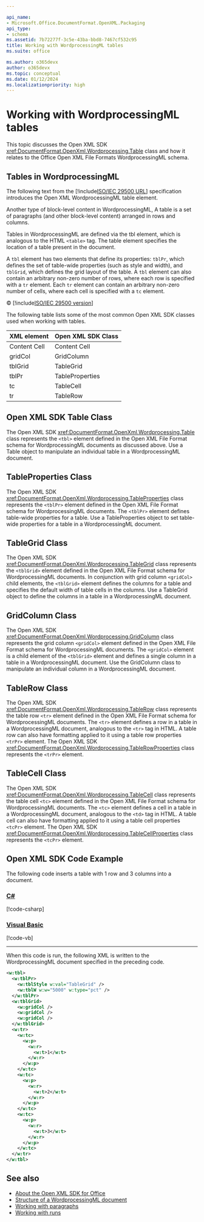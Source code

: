 ```yaml
---

api_name:
- Microsoft.Office.DocumentFormat.OpenXML.Packaging
api_type:
- schema
ms.assetid: 7b72277f-3c5e-43ba-bbd8-7467cf532c95
title: Working with WordprocessingML tables
ms.suite: office

ms.author: o365devx
author: o365devx
ms.topic: conceptual
ms.date: 01/12/2024
ms.localizationpriority: high
---
```

# Working with WordprocessingML tables

This topic discusses the Open XML SDK <xref:DocumentFormat.OpenXml.Wordprocessing.Table> class and how it relates to the Office Open XML File Formats WordprocessingML schema.

## Tables in WordprocessingML

The following text from the [!include[ISO/IEC 29500 URL](../includes/iso-iec-29500-link.md)] specification introduces the Open XML WordprocessingML table element.

Another type of block-level content in WordprocessingML, A table is a set of paragraphs (and other block-level content) arranged in rows and columns.

Tables in WordprocessingML are defined via the tbl element, which is analogous to the HTML `<table>` tag. The table element specifies the location of a table present in the document.

A `tbl` element has two elements that define its properties: `tblPr`, which defines the set of table-wide properties (such as style and width), and `tblGrid`, which defines the grid layout of the table. A `tbl` element can also contain an arbitrary non-zero number of rows, where each row is specified with a `tr` element. Each `tr` element can contain an arbitrary non-zero number of cells, where each cell is specified with a `tc` element.

&copy; [!include[ISO/IEC 29500 version](../includes/iso-iec-29500-version.md)]

The following table lists some of the most common Open XML SDK classes used when working with tables.

| XML element  | Open XML SDK Class |
| ------------- | ------------- |
| Content Cell  | Content Cell  |
|gridCol|GridColumn|
|tblGrid|TableGrid|
|tblPr|TableProperties|
|tc|TableCell|
|tr|TableRow|

## Open XML SDK Table Class

The Open XML SDK <xref:DocumentFormat.OpenXml.Wordprocessing.Table> class represents the `<tbl>` element defined in the Open XML File Format schema for WordprocessingML documents as discussed above. Use a Table object to manipulate an individual table in a WordprocessingML document.

## TableProperties Class

The Open XML SDK <xref:DocumentFormat.OpenXml.Wordprocessing.TableProperties> class represents the `<tblPr>` element defined in the Open XML File Format schema for WordprocessingML documents. The `<tblPr>` element defines table-wide properties for a table. Use a TableProperties object to set table-wide properties for a table in a WordprocessingML document.

## TableGrid Class

The Open XML SDK <xref:DocumentFormat.OpenXml.Wordprocessing.TableGrid> class represents the `<tblGrid>` element defined in the Open XML File Format schema for WordprocessingML documents. In conjunction with grid column `<gridCol>` child elements, the `<tblGrid>` element defines the columns for a table and specifies the default width of table cells in the columns. Use a TableGrid object to define the columns in a table in a WordprocessingML document.

## GridColumn Class

The Open XML SDK <xref:DocumentFormat.OpenXml.Wordprocessing.GridColumn> class represents the grid column `<gridCol>` element defined in the Open XML File Format schema for WordprocessingML documents. The `<gridCol>` element is a child element of the `<tblGrid>` element and defines a single column in a table in a WordprocessingML document. Use the GridColumn class to manipulate an individual column in a WordprocessingML document.

## TableRow Class

The Open XML SDK <xref:DocumentFormat.OpenXml.Wordprocessing.TableRow> class represents the table row `<tr>` element defined in the Open XML File Format schema for WordprocessingML documents. The `<tr>` element defines a row in a table in a WordprocessingML document, analogous to the `<tr>` tag in HTML. A table row can also have formatting applied to it using a table row properties `<trPr>` element. The Open XML SDK <xref:DocumentFormat.OpenXml.Wordprocessing.TableRowProperties> class represents the `<trPr>` element.

## TableCell Class

The Open XML SDK <xref:DocumentFormat.OpenXml.Wordprocessing.TableCell> class represents the table cell `<tc>` element defined in the Open XML File Format schema for WordprocessingML documents. The `<tc>` element defines a cell in a table in a WordprocessingML document, analogous to the `<td>` tag in HTML. A table cell can also have formatting applied to it using a table cell properties `<tcPr>` element. The Open XML SDK <xref:DocumentFormat.OpenXml.Wordprocessing.TableCellProperties> class represents the `<tcPr>` element.

## Open XML SDK Code Example

The following code inserts a table with 1 row and 3 columns into a document.

### [C#](#tab/cs)
[!code-csharp[](../../samples/word/working_with_tables/cs/Program.cs#Snippet0)]

### [Visual Basic](#tab/vb)
[!code-vb[](../../samples/word/working_with_tables/vb/Program.vb#Snippet0)]
***

When this code is run, the following XML is written to the WordprocessingML document specified in the preceding code.

```XML
<w:tbl>
  <w:tblPr>
    <w:tblStyle w:val="TableGrid" />
    <w:tblW w:w="5000" w:type="pct" />
  </w:tblPr>
  <w:tblGrid>
    <w:gridCol />
    <w:gridCol />
    <w:gridCol />
  </w:tblGrid>
  <w:tr>
    <w:tc>
      <w:p>
        <w:r>
          <w:t>1</w:t>
        </w:r>
      </w:p>
    </w:tc>
    <w:tc>
      <w:p>
        <w:r>
          <w:t>2</w:t>
        </w:r>
      </w:p>
    </w:tc>
    <w:tc>
      <w:p>
        <w:r>
          <w:t>3</w:t>
        </w:r>
      </w:p>
    </w:tc>
  </w:tr>
</w:tbl>
```

## See also

- [About the Open XML SDK for Office](../about-the-open-xml-sdk.md)
- [Structure of a WordprocessingML document](structure-of-a-wordprocessingml-document.md)
- [Working with paragraphs](working-with-paragraphs.md)
- [Working with runs](working-with-runs.md)

